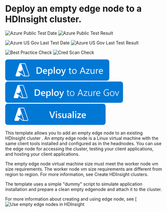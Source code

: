 # Deploy an empty edge node to a HDInsight cluster.

![Azure Public Test Date](https://azurequickstartsservice.blob.core.windows.net/badges/101-hdinsight-linux-add-edge-node/PublicLastTestDate.svg)
![Azure Public Test Result](https://azurequickstartsservice.blob.core.windows.net/badges/101-hdinsight-linux-add-edge-node/PublicDeployment.svg)

![Azure US Gov Last Test Date](https://azurequickstartsservice.blob.core.windows.net/badges/101-hdinsight-linux-add-edge-node/FairfaxLastTestDate.svg)
![Azure US Gov Last Test Result](https://azurequickstartsservice.blob.core.windows.net/badges/101-hdinsight-linux-add-edge-node/FairfaxDeployment.svg)

![Best Practice Check](https://azurequickstartsservice.blob.core.windows.net/badges/101-hdinsight-linux-add-edge-node/BestPracticeResult.svg)
![Cred Scan Check](https://azurequickstartsservice.blob.core.windows.net/badges/101-hdinsight-linux-add-edge-node/CredScanResult.svg)

[![Deploy To Azure](https://raw.githubusercontent.com/Azure/azure-quickstart-templates/master/1-CONTRIBUTION-GUIDE/images/deploytoazure.svg?sanitize=true)](https://portal.azure.com/#create/Microsoft.Template/uri/https%3A%2F%2Fraw.githubusercontent.com%2FAzure%2Fazure-quickstart-templates%2Fmaster%2quickstarts/microsoft.hdinsight/hdinsight-linux-add-edge-node%2Fazuredeploy.json)
[![Deploy To Azure US Gov](https://raw.githubusercontent.com/Azure/azure-quickstart-templates/master/1-CONTRIBUTION-GUIDE/images/deploytoazuregov.svg?sanitize=true)](https://portal.azure.us/#create/Microsoft.Template/uri/https%3A%2F%2Fraw.githubusercontent.com%2FAzure%2Fazure-quickstart-templates%2Fmaster%2Fquickstarts/microsoft.hdinsight/hdinsight-linux-add-edge-node%2Fazuredeploy.json)
[![Visualize](https://raw.githubusercontent.com/Azure/azure-quickstart-templates/master/1-CONTRIBUTION-GUIDE/images/visualizebutton.svg?sanitize=true)](http://armviz.io/#/?load=https%3A%2F%2Fraw.githubusercontent.com%2FAzure%2Fazure-quickstart-templates%2Fmaster%2Fquickstarts/microsoft.hdinsight/hdinsight-linux-add-edge-node%2Fazuredeploy.json)

This template allows you to add an empty edge node to an existing HDInsight cluster . An empty edge node is a Linux virtual machine with the same client tools installed and configured as in the headnodes. You can use the edge node for accessing the cluster, testing your client applications, and hosting your client applications.

The empty edge node virtual machine size must meet the worker node vm size requirements. The worker node vm size requirements are different from region to region. For more information, see Create HDInsight clusters.

The template uses a simple "dummy" script to simulate application installation and prepare a clean empty edgenode and attach it to the cluster.

For more information about creating and using edge node, see [![Use empty edge nodes in HDInsight](https://docs.microsoft.com/azure/hdinsight/hdinsight-apps-use-edge-node)